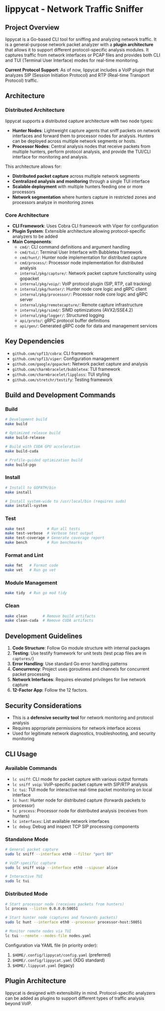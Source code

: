 # lippycat - Network Traffic Sniffer

## Project Overview
lippycat is a Go-based CLI tool for sniffing and analyzing network traffic. It is a general-purpose network packet analyzer with a **plugin architecture** that allows it to support different protocol-specific analysis modules. It captures traffic from network interfaces or PCAP files and provides both CLI and TUI (Terminal User Interface) modes for real-time monitoring.

**Current Protocol Support**: As of now, lippycat includes a VoIP plugin that analyzes SIP (Session Initiation Protocol) and RTP (Real-time Transport Protocol) traffic.

## Architecture

### Distributed Architecture
lippycat supports a distributed capture architecture with two node types:

- **Hunter Nodes**: Lightweight capture agents that sniff packets on network interfaces and forward them to processor nodes for analysis. Hunters can be deployed across multiple network segments or hosts.
- **Processor Nodes**: Central analysis nodes that receive packets from multiple hunters, perform protocol analysis, and provide the TUI/CLI interface for monitoring and analysis.

This architecture allows for:
- **Distributed packet capture** across multiple network segments
- **Centralized analysis and monitoring** through a single TUI interface
- **Scalable deployment** with multiple hunters feeding one or more processors
- **Network segmentation** where hunters capture in restricted zones and processors analyze in monitoring zones

### Core Architecture
- **CLI Framework**: Uses Cobra CLI framework with Viper for configuration
- **Plugin System**: Extensible architecture allowing protocol-specific analyzers to be added
- **Main Components**:
  - `cmd/`: CLI command definitions and argument handling
  - `cmd/tui/`: Terminal User Interface with Bubbletea framework
  - `cmd/hunt/`: Hunter node implementation for distributed capture
  - `cmd/process/`: Processor node implementation for distributed analysis
  - `internal/pkg/capture/`: Network packet capture functionality using gopacket
  - `internal/pkg/voip/`: VoIP protocol plugin (SIP, RTP, call tracking)
  - `internal/pkg/hunter/`: Hunter node core logic and gRPC client
  - `internal/pkg/processor/`: Processor node core logic and gRPC server
  - `internal/pkg/remotecapture/`: Remote capture infrastructure
  - `internal/pkg/simd/`: SIMD optimizations (AVX2/SSE4.2)
  - `internal/pkg/logger/`: Structured logging
  - `api/proto/`: gRPC protocol buffer definitions
  - `api/gen/`: Generated gRPC code for data and management services

## Key Dependencies
- `github.com/spf13/cobra`: CLI framework
- `github.com/spf13/viper`: Configuration management
- `github.com/google/gopacket`: Network packet capture and analysis
- `github.com/charmbracelet/bubbletea`: TUI framework
- `github.com/charmbracelet/lipgloss`: TUI styling
- `github.com/stretchr/testify`: Testing framework

## Build and Development Commands

### Build
```bash
# Development build
make build

# Optimized release build
make build-release

# Build with CUDA GPU acceleration
make build-cuda

# Profile-guided optimization build
make build-pgo
```

### Install
```bash
# Install to GOPATH/bin
make install

# Install system-wide to /usr/local/bin (requires sudo)
make install-system
```

### Test
```bash
make test          # Run all tests
make test-verbose  # Verbose test output
make test-coverage # Generate coverage report
make bench         # Run benchmarks
```

### Format and Lint
```bash
make fmt   # Format code
make vet   # Run go vet
```

### Module Management
```bash
make tidy  # Run go mod tidy
```

### Clean
```bash
make clean       # Remove build artifacts
make clean-cuda  # Remove CUDA artifacts
```

## Development Guidelines

1. **Code Structure**: Follow Go module structure with internal packages
2. **Testing**: Use testify framework for unit tests (test pcap files are in `captures/`)
3. **Error Handling**: Use standard Go error handling patterns
4. **Concurrency**: Project uses goroutines and channels for concurrent packet processing
5. **Network Interfaces**: Requires elevated privileges for live network capture
6. **12-Factor App**: Follow the 12 factors.

## Security Considerations
- This is a **defensive security tool** for network monitoring and protocol analysis
- Requires appropriate permissions for network interface access
- Used for legitimate network diagnostics, troubleshooting, and security monitoring

## CLI Usage

### Available Commands
- `lc sniff`: CLI mode for packet capture with various output formats
- `lc sniff voip`: VoIP-specific packet capture with SIP/RTP analysis
- `lc tui`: TUI mode for interactive real-time packet monitoring on local interface
- `lc hunt`: Hunter node for distributed capture (forwards packets to processor)
- `lc process`: Processor node for distributed analysis (receives from hunters)
- `lc interfaces`: List available network interfaces
- `lc debug`: Debug and inspect TCP SIP processing components

### Standalone Mode
```bash
# General packet capture
sudo lc sniff --interface eth0 --filter "port 80"

# VoIP-specific capture
sudo lc sniff voip --interface eth0 --sipuser alice

# Interactive TUI
sudo lc tui
```

### Distributed Mode
```bash
# Start processor node (receives packets from hunters)
lc process --listen 0.0.0.0:50051

# Start hunter node (captures and forwards packets)
sudo lc hunt --interface eth0 --processor processor-host:50051

# Monitor remote nodes via TUI
lc tui --remote --nodes-file nodes.yaml
```

Configuration via YAML file (in priority order):
1. `$HOME/.config/lippycat/config.yaml` (preferred)
2. `$HOME/.config/lippycat.yaml` (XDG standard)
3. `$HOME/.lippycat.yaml` (legacy)

## Plugin Architecture
lippycat is designed with extensibility in mind. Protocol-specific analyzers can be added as plugins to support different types of traffic analysis beyond VoIP.

